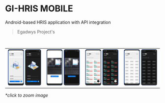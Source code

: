 # GI-HRIS MOBILE
Android-based HRIS application with API integration
> Egadwys Project's

<br>
<table>
  <tbody>
    <tr>
      <td>
        <img src="https://raw.githubusercontent.com/Egadwys/GI-HRIS-MOBILE/master/preview/login_page.jpg" width="100%"/>
      </td>
      <td>
        <img src="https://raw.githubusercontent.com/Egadwys/GI-HRIS-MOBILE/master/preview/idcard_scanner.jpg" width="100%"/>
      </td>
      <td>
        <img src="https://raw.githubusercontent.com/Egadwys/GI-HRIS-MOBILE/master/preview/attendance.jpg" width="100%"/>
      </td>
      <td>
        <img src="https://raw.githubusercontent.com/Egadwys/GI-HRIS-MOBILE/master/preview/payroll.jpg" width="100%"/>
      </td>
    </tr>
  </tbody>
</table>
<i>*click to zoom image</i>
<br>

